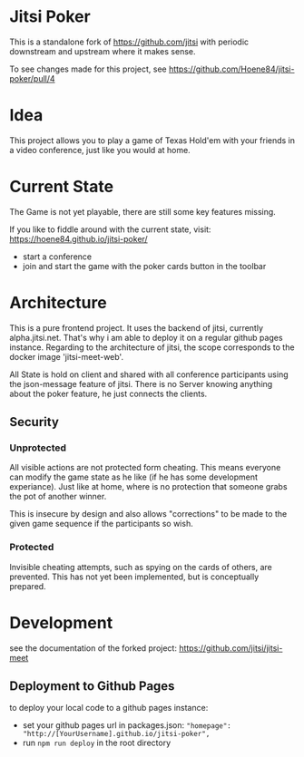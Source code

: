 # Jitsi Poker

This is a standalone fork of https://github.com/jitsi with periodic downstream and upstream where it makes sense.

To see changes made for this project, see https://github.com/Hoene84/jitsi-poker/pull/4

# Idea

This project allows you to play a game of Texas Hold'em with your friends in a video conference, just like you would at home.

# Current State

The Game is not yet playable, there are still some key features missing.

If you like to fiddle around with the current state, visit: https://hoene84.github.io/jitsi-poker/
* start a conference
* join and start the game with the poker cards button in the toolbar

# Architecture

This is a pure frontend project. It uses the backend of jitsi, currently alpha.jitsi.net. 
That's why i am able to deploy it on a regular github pages instance.
Regarding to the architecture of jitsi, the scope corresponds to the docker image 'jitsi-meet-web'.

All State is hold on client and shared with all conference participants using the json-message feature of jitsi.
There is no Server knowing anything about the poker feature, he just connects the clients. 

## Security

### Unprotected
All visible actions are not protected form cheating. This means everyone can modify the game state as he like (if he has some development experiance).
Just like at home, where is no protection that someone grabs the pot of another winner.

This is insecure by design and also allows "corrections" to be made to the given game sequence if the participants so wish.

### Protected
Invisible cheating attempts, such as spying on the cards of others, are prevented. This has not yet been implemented, but is conceptually prepared.

# Development
see the documentation of the forked project: https://github.com/jitsi/jitsi-meet

## Deployment to Github Pages
to deploy your local code to a github pages instance:
* set your github pages url in packages.json: `"homepage": "http://[YourUsername].github.io/jitsi-poker",`
* run `npm run deploy` in the root directory
